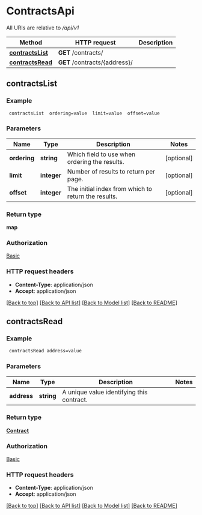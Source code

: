 # ContractsApi

All URIs are relative to */api/v1*

Method | HTTP request | Description
------------- | ------------- | -------------
[**contractsList**](ContractsApi.md#contractsList) | **GET** /contracts/ | 
[**contractsRead**](ContractsApi.md#contractsRead) | **GET** /contracts/{address}/ | 


## **contractsList**





### Example
```bash
 contractsList  ordering=value  limit=value  offset=value
```

### Parameters

Name | Type | Description  | Notes
------------- | ------------- | ------------- | -------------
 **ordering** | **string** | Which field to use when ordering the results. | [optional]
 **limit** | **integer** | Number of results to return per page. | [optional]
 **offset** | **integer** | The initial index from which to return the results. | [optional]

### Return type

**map**

### Authorization

[Basic](../README.md#Basic)

### HTTP request headers

 - **Content-Type**: application/json
 - **Accept**: application/json

[[Back to top]](#) [[Back to API list]](../README.md#documentation-for-api-endpoints) [[Back to Model list]](../README.md#documentation-for-models) [[Back to README]](../README.md)

## **contractsRead**





### Example
```bash
 contractsRead address=value
```

### Parameters

Name | Type | Description  | Notes
------------- | ------------- | ------------- | -------------
 **address** | **string** | A unique value identifying this contract. |

### Return type

[**Contract**](Contract.md)

### Authorization

[Basic](../README.md#Basic)

### HTTP request headers

 - **Content-Type**: application/json
 - **Accept**: application/json

[[Back to top]](#) [[Back to API list]](../README.md#documentation-for-api-endpoints) [[Back to Model list]](../README.md#documentation-for-models) [[Back to README]](../README.md)

